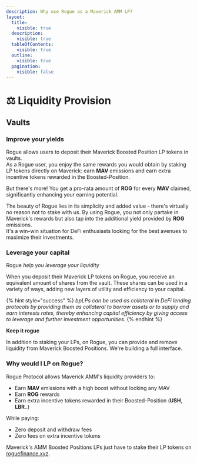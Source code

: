 ```yaml
---
description: Why use Rogue as a Maverick AMM LP?
layout:
  title:
    visible: true
  description:
    visible: true
  tableOfContents:
    visible: true
  outline:
    visible: true
  pagination:
    visible: false
---
```


# ⚖ Liquidity Provision

## Vaults

### Improve your yields

Rogue allows users to deposit their Maverick Boosted Position LP tokens in vaults.\
As a Rogue user, you enjoy the same rewards you would obtain by staking LP tokens directly on Maverick: earn **MAV** emissions and earn extra incentive tokens rewarded in the Boosted-Position.

But there's more! You get a pro-rata amount of **ROG** for every **MAV** claimed, significantly enhancing your earning potential.

The beauty of Rogue lies in its simplicity and added value - there's virtually no reason not to stake with us. By using Rogue, you not only partake in Maverick's rewards but also tap into the additional yield provided by **ROG** emissions.\
It's a win-win situation for DeFi enthusiasts looking for the best avenues to maximize their investments.

### Leverage your capital <a href="#ed94" id="ed94"></a>

Rogue _help you leverage your liquidity_

When you deposit their Maverick LP tokens on Rogue, you receive an equivalent amount of shares from the vault. These shares can be used in a variety of ways, adding new layers of utility and efficiency to your capital.

{% hint style="success" %}
_bpLPs can be used as collateral in DeFi lending protocols by providing them as collateral to borrow assets or to supply and earn interests rates, thereby enhancing capital efficiency by giving access to leverage and further investment opportunities._&#x20;
{% endhint %}

**Keep it rogue**

In addition to staking your LPs, on Rogue, you can provide and remove liquidity from Maverick Boosted Positions. We're building a full interface.

### Why would I LP on Rogue?

Rogue Protocol allows Maverick AMM's liquidity providers to:

* Earn **MAV** emissions with a high boost without locking any MAV
* Earn **ROG** rewards
* Earn extra incentive tokens rewarded in their Boosted-Position (**USH**, **LBR**..)

While paying:

* Zero deposit and withdraw fees
* Zero fees on extra incentive tokens

Maverick's AMM Boosted Positions LPs just have to stake their LP tokens on [roguefinance.xyz](https://roguefinance.xyz/).
